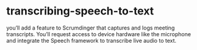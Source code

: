 # transcribing-speech-to-text
you’ll add a feature to Scrumdinger that captures and logs meeting transcripts. You’ll request access to device hardware like the microphone and integrate the Speech framework to transcribe live audio to text.
